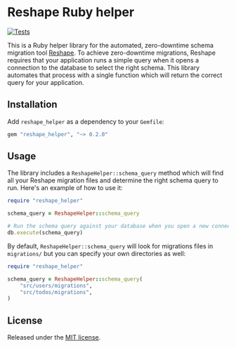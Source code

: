 # Reshape Ruby helper

[![Tests](https://github.com/fabianlindfors/reshape-ruby/actions/workflows/test.yaml/badge.svg)](https://github.com/fabianlindfors/reshape-ruby/actions/workflows/test.yaml)

This is a Ruby helper library for the automated, zero-downtime schema migration tool [Reshape](https://github.com/fabianlindfors/reshape). To achieve zero-downtime migrations, Reshape requires that your application runs a simple query when it opens a connection to the database to select the right schema. This library automates that process with a single function which will return the correct query for your application.

## Installation

Add `reshape_helper` as a dependency to your `Gemfile`:

```ruby
gem "reshape_helper", "~> 0.2.0"
```

## Usage

The library includes a `ReshapeHelper::schema_query` method which will find all your Reshape migration files and determine the right schema query to run. Here's an example of how to use it:

```ruby
require "reshape_helper"

schema_query = ReshapeHelper::schema_query

# Run the schema query against your database when you open a new connection
db.execute(schema_query)
```

By default, `ReshapeHelper::schema_query` will look for migrations files in `migrations/` but you can specify your own directories as well:

```ruby
require "reshape_helper"

schema_query = ReshapeHelper::schema_query(
	"src/users/migrations",
	"src/todos/migrations",
)
```

## License

Released under the [MIT license](https://choosealicense.com/licenses/mit/).